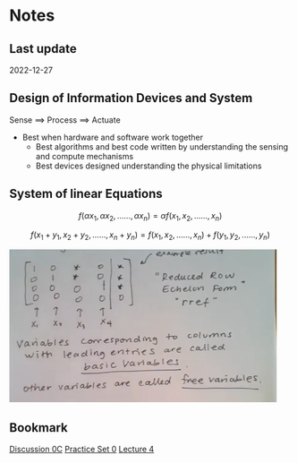 # Notes

## Last update

2022-12-27

## Design of Information Devices and System

Sense ==> Process ==> Actuate

- Best when hardware and software work together
  - Best algorithms and best code written by understanding the sensing and compute mechanisms
  - Best devices designed understanding the physical limitations

## System of linear Equations

$$
f(\alpha x_1,\alpha x_2, ......, \alpha x_n) = \alpha f(x_1, x_2, ......, x_n)
$$

$$
f(x_1+y_1, x_2 + y_2, ......, x_n+y_n) = f(x_1, x_2, ......, x_n) + f(y_1, y_2, ......, y_n )
$$

![terminology](./captures/Capture1.PNG)

## Bookmark

[Discussion 0C](https://inst.eecs.berkeley.edu/~ee16a/su20/discussion/ans0C.pdf)
[Practice Set 0](./refers/EECS16ACompendiumOfNotesAndPracticeProblems.pdf)
[Lecture 4](https://www.bilibili.com/video/BV1wi4y1u7gx/?from=search&seid=6787186405448657855)